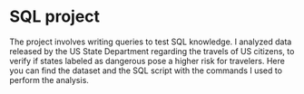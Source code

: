 # SQL project
The project involves writing queries to test SQL knowledge. I analyzed data released by the US State Department regarding the travels of US citizens, to verify if states labeled as dangerous pose a higher risk for travelers.
Here you can find the dataset and the SQL script with the commands I used to perform the analysis.
